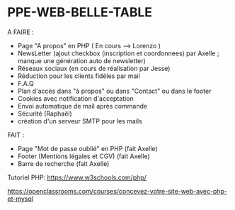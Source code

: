 # PPE-WEB-BELLE-TABLE

A FAIRE :

- Page "A propos" en PHP ( En cours --> Lorenzo )
- NewsLetter (ajout checkbox (inscription et coordonnees) par Axelle ; manque une génération auto de newsletter)
- Réseaux sociaux  (en cours de réalisation par Jesse)
- Réduction pour les clients fidèles par mail
- F.A.Q
- Plan d'accès dans "à propos" ou dans "Contact" ou dans le footer
- Cookies avec notification d'acceptation
- Envoi automatique de mail après commande
- Sécurité (Raphaël)
- création d'un serveur SMTP pour les mails

FAIT :

- Page "Mot de passe oublié" en PHP (fait Axelle)
- Footer (Mentions légales et CGV) (fait Axelle)
- Barre de recherche (fait Axelle)


Tutoriel PHP:
https://www.w3schools.com/php/

https://openclassrooms.com/courses/concevez-votre-site-web-avec-php-et-mysql
